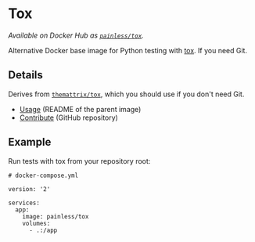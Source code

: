 Tox
===

*Available on Docker Hub as [`painless/tox`](https://hub.docker.com/r/painless/tox/).*

Alternative Docker base image for Python testing with [tox](https://tox.readthedocs.io/en/latest/). If you need Git.

Details
-------

Derives from [`themattrix/tox`](https://hub.docker.com/r/themattrix/tox/), which you should use if you don't need Git.

- [Usage](https://github.com/themattrix/docker-tox#usage) (README of the parent image)
- [Contribute](https://github.com/painless-software/docker-tox/) (GitHub repository)

Example
-------

Run tests with tox from your repository root:

```
# docker-compose.yml

version: '2'

services:
  app:
    image: painless/tox
    volumes:
      - .:/app

```
